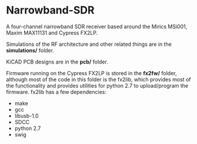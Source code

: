 # Narrowband-SDR
A four-channel narrowband SDR receiver based around the Mirics MSi001, Maxim MAX11131 and Cypress FX2LP.

Simulations of the RF architecture and other related things are in the **simulations/** folder.

KiCAD PCB designs are in the **pcb/** folder.

Firmware running on the Cypress FX2LP is stored in the **fx2fw/** folder, although most of the code in this folder is the fx2lib, which provides most of the functionality and provides utilities for python 2.7 to upload/program the firmware.
fx2lib has a few dependencies:
* make
* gcc
* libusb-1.0
* SDCC
* python 2.7
* swig
